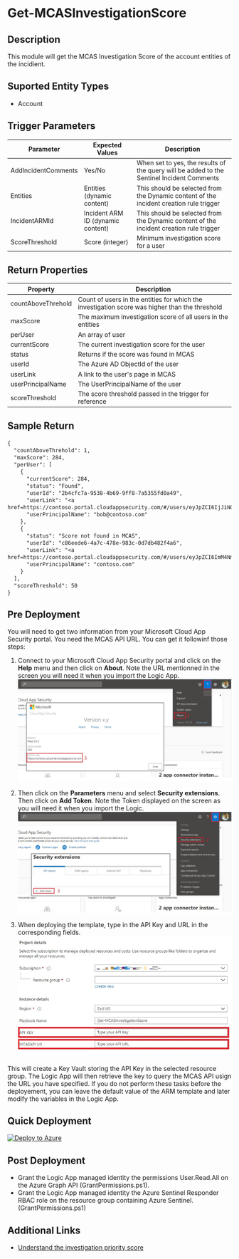 # Get-MCASInvestigationScore

## Description
This module will get the MCAS Investigation Score of the account entities of the incidient.

## Suported Entity Types
* Account

## Trigger Parameters

|Parameter|Expected Values|Description|
|---|---|---|
|AddIncidentComments|Yes/No|When set to yes, the results of the query will be added to the Sentinel Incident Comments|
|Entities|Entities (dynamic content)|This should be selected from the Dynamic content of the incident creation rule trigger|
|IncidentARMId|Incident ARM ID (dynamic content)|This should be selected from the Dynamic content of the incident creation rule trigger|
|ScoreThreshold|Score (integer)|Minimum investigation score for a user|

## Return Properties

|Property|Description|
|---|---|
|countAboveThrehold|Count of users in the entities for which the investigation score was higher than the threshold|
|maxScore|The maximum investigation score of all users in the entities|
|perUser|An array of user|
|currentScore|The current investigation score for the user|
|status|Returns if the score was found in MCAS|
|userId|The Azure AD ObjectId of the user|
|userLink|A link to the user's page in MCAS|
|userPrincipalName|The UserPrincipalName of the user|
|scoreThreshold|The score threshold passed in the trigger for reference|

## Sample Return

```
{
  "countAboveThrehold": 1,
  "maxScore": 284,
  "perUser": [
    {
      "currentScore": 284,
      "status": "Found",
      "userId": "2b4cfc7a-9538-4b69-9ff8-7a5355fd0a49",
      "userLink": "<a href=https://contoso.portal.cloudappsecurity.com/#/users/eyJpZCI6IjJiNGNmYz...>Link</a>",
      "userPrincipalName": "bob@contoso.com"
    },
    {
      "status": "Score not found in MCAS",
      "userId": "c86eede6-4a7c-478e-983c-0d7db482f4a6",
      "userLink": "<a href=https://contoso.portal.cloudappsecurity.com/#/users/eyJpZCI6ImM4NmVlZG...>Link</a>",
      "userPrincipalName": "contoso.com"
    }
  ],
  "scoreThreshold": 50
}
```

## Pre Deployment

You will need to get two information from your Microsoft Cloud App Security portal. You need the MCAS API URL. You can get it followinf those steps:

1. Connect to your Microsoft Cloud App Security portal and click on the **Help** menu and then click on **About**. Note the URL mentionned in the screen you will need it when you import the Logic App. 
![Step 0](images/Step_0.jpg)

2. Then click on the **Parameters** menu and select **Security extensions**. Then click on **Add Token**. Note the Token displayed on the screen as you will need it when you import the Logic.
![Step 1](images/Step_1.jpg)

3. When deploying the template, type in the API Key and URL in the corresponding fields.
![Step 3](images/Step_3.jpg)

This will create a Key Vault storing the API Key in the selected resource group. The Logic App will then retrieve the key to query the MCAS API usign the URL you have specified.
If you do not perform these tasks before the deployement, you can leave the default value of the ARM template and later modify the variables in the Logic App.

## Quick Deployment

[![Deploy to Azure](https://aka.ms/deploytoazurebutton)](https://portal.azure.com/#create/Microsoft.Template/uri/https%3A%2F%2Fraw.githubusercontent.com%2Fbriandelmsft%2FSentinelAutomationModules%2Fmain%2FModules%2FMCASModule%2Fazuredeploy.json)

## Post Deployment

- Grant the Logic App managed identity the permissions User.Read.All on the Azure Graph API (GrantPermissions.ps1).
- Grant the Logic App managed identity the Azure Sentinel Responder RBAC role on the resource group containing Azure Sentinel. (GrantPermissions.ps1)

## Additional Links
* [Understand the investigation priority score](https://docs.microsoft.com/en-us/cloud-app-security/tutorial-ueba#understand-the-investigation-priority-score)
